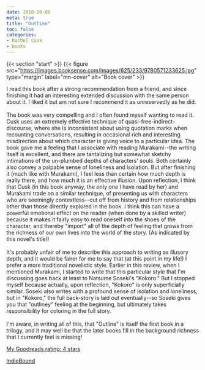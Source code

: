 ```yaml
---
date: 2018-10-08
meta: true
title: "Outline"
toc: false
categories:
- Rachel Cusk
- books
---
```


{{< section "start" >}}
{{< figure src="https://images.booksense.com/images/625/233/9780571233625.jpg" type="margin" label="mn-cover" alt="Book cover" >}}

I read this book after a strong recommendation from a friend, and since finishing it had an interesting extended discussion with the same person about it. I liked it but am not sure I recommend it as unreservedly as he did. <br /><br />The book was very compelling and I often found myself wanting to read it. Cusk uses an extremely effective technique of quasi-free-indirect-discourse, where she is inconsistent about using quotation marks when recounting conversations, resulting in occasional rich and interesting misdirection about which character is giving voice to a particular idea. The book gave me a feeling that I associate with reading Murakami--the writing itself is excellent, and there are tantalizing but somewhat sketchy intimations of the un-plumbed depths of characters' souls. Both certainly also convey a palpable sense of loneliness and isolation. But after finishing it (much like with Murakami), I feel less than certain how much depth is really there, and how much it is an effective illusion. Upon reflection, I think that Cusk (in this book anyway, the only one I have read by her) and Murakami trade on a similar technique, of presenting us with characters who are seemingly contextless--cut off from history and from relationships other than those directly explored in the book. I think this can have a powerful emotional effect on the reader (when done by a skilled writer) because it makes it fairly easy to read oneself into the shoes of the character, and thereby "import" all of the depth of feeling that grows from the richness of our own lives into the world of the story. (As indicated by this novel's title!)<br /><br />It's probably unfair of me to describe this approach to writing as illusory depth, and it would be fairer for me to say that (at this point in my life!) I prefer a more traditional novelistic style. Earlier in this review, when I mentioned Murakami, I started to write that this particular style that I'm discussing goes back at least to Natsume Soseki's "Kokoro." But I stopped myself because actually, upon reflection, "Kokoro" is only superficially similar. Soseki also writes with a profound sense of isolation and loneliness, but in "Kokoro," the full back-story is laid out eventually--so Soseki gives you that "outliney" feeling at the beginning, but ultimately takes responsibility for coloring in the full story.<br /><br />I'm aware, in writing all of this, that "Outline" is itself the first book in a trilogy, and it may well be that the later books fill in the background richness that I currently feel is missing!

[My Goodreads rating: 4 stars](https://www.goodreads.com/review/show/2521994433)  

[IndieBound](https://www.indiebound.org/book/9780571233625)
